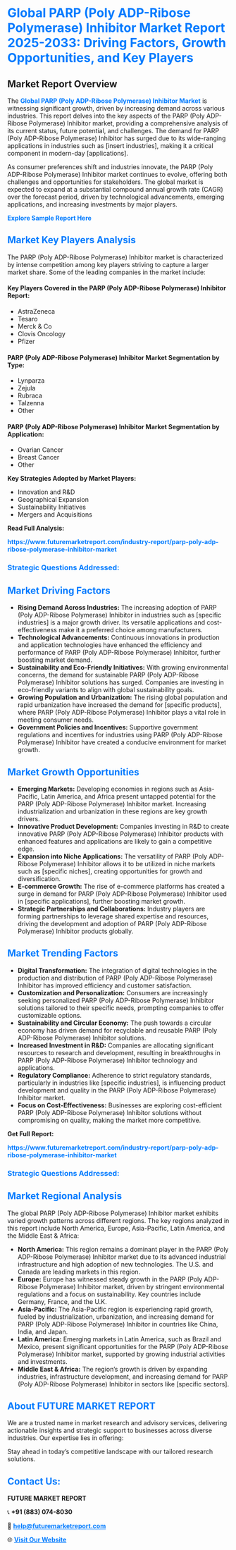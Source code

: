 <h1 style="color: #007BFF;">Global PARP (Poly ADP-Ribose Polymerase) Inhibitor Market Report 2025-2033: Driving Factors, Growth Opportunities, and Key Players</h1>

<section id="overview">
<h2>Market Report Overview</h2>
<p>The <a href="https://www.futuremarketreport.com/industry-report/parp-poly-adp-ribose-polymerase-inhibitor-market" style="color: #007BFF; text-decoration: none;"><strong>Global PARP (Poly ADP-Ribose Polymerase) Inhibitor Market</strong></a> is witnessing significant growth, driven by increasing demand across various industries. This report delves into the key aspects of the PARP (Poly ADP-Ribose Polymerase) Inhibitor market, providing a comprehensive analysis of its current status, future potential, and challenges. The demand for PARP (Poly ADP-Ribose Polymerase) Inhibitor has surged due to its wide-ranging applications in industries such as [insert industries], making it a critical component in modern-day [applications].</p>
<p>As consumer preferences shift and industries innovate, the PARP (Poly ADP-Ribose Polymerase) Inhibitor market continues to evolve, offering both challenges and opportunities for stakeholders. The global market is expected to expand at a substantial compound annual growth rate (CAGR) over the forecast period, driven by technological advancements, emerging applications, and increasing investments by major players.</p>
</section>

<section id="overview">
<p><a href="https://www.futuremarketreport.com/request-sample/reportId=26995" style="color: #007BFF; text-decoration: none;"><strong>Explore Sample Report Here</strong></a></p>
</section>

<section id="key-players">
<h2 style="color: #007BFF;">Market Key Players Analysis</h2>
<p>The PARP (Poly ADP-Ribose Polymerase) Inhibitor market is characterized by intense competition among key players striving to capture a larger market share. Some of the leading companies in the market include:</p>
<h4>Key Players Covered in the PARP (Poly ADP-Ribose Polymerase) Inhibitor Report:</h4>
<ul><li>AstraZeneca</li><li>Tesaro</li><li>Merck &amp; Co</li><li>Clovis Oncology</li><li>Pfizer</li></ul>
<h4>PARP (Poly ADP-Ribose Polymerase) Inhibitor Market Segmentation by Type:</h4>
<ul><li>Lynparza</li><li>Zejula</li><li>Rubraca</li><li>Talzenna</li><li>Other</li></ul>

<h4>PARP (Poly ADP-Ribose Polymerase) Inhibitor Market Segmentation by Application:</h4>
<ul><li>Ovarian Cancer</li><li>Breast Cancer</li><li>Other</li></ul>
<p><strong>Key Strategies Adopted by Market Players:</strong></p>
<ul>
<li>Innovation and R&D</li>
<li>Geographical Expansion</li>
<li>Sustainability Initiatives</li>
<li>Mergers and Acquisitions</li>
</ul>
</section>

<section>
<p><strong>Read Full Analysis: </strong></p><a href="https://www.futuremarketreport.com/industry-report/parp-poly-adp-ribose-polymerase-inhibitor-market" style="color: #007BFF; text-decoration: none;"><strong>https://www.futuremarketreport.com/industry-report/parp-poly-adp-ribose-polymerase-inhibitor-market</strong></a>
<h3 style="color: #007BFF;">Strategic Questions Addressed:</h3>
</section>

<section id="driving-factors">
<h2 style="color: #007BFF;">Market Driving Factors</h2>
<ul>
<li><strong>Rising Demand Across Industries:</strong> The increasing adoption of PARP (Poly ADP-Ribose Polymerase) Inhibitor in industries such as [specific industries] is a major growth driver. Its versatile applications and cost-effectiveness make it a preferred choice among manufacturers.</li>
<li><strong>Technological Advancements:</strong> Continuous innovations in production and application technologies have enhanced the efficiency and performance of PARP (Poly ADP-Ribose Polymerase) Inhibitor, further boosting market demand.</li>
<li><strong>Sustainability and Eco-Friendly Initiatives:</strong> With growing environmental concerns, the demand for sustainable PARP (Poly ADP-Ribose Polymerase) Inhibitor solutions has surged. Companies are investing in eco-friendly variants to align with global sustainability goals.</li>
<li><strong>Growing Population and Urbanization:</strong> The rising global population and rapid urbanization have increased the demand for [specific products], where PARP (Poly ADP-Ribose Polymerase) Inhibitor plays a vital role in meeting consumer needs.</li>
<li><strong>Government Policies and Incentives:</strong> Supportive government regulations and incentives for industries using PARP (Poly ADP-Ribose Polymerase) Inhibitor have created a conducive environment for market growth.</li>
</ul>
</section>

<section id="growth-opportunities">
<h2 style="color: #007BFF;">Market Growth Opportunities</h2>
<ul>
<li><strong>Emerging Markets:</strong> Developing economies in regions such as Asia-Pacific, Latin America, and Africa present untapped potential for the PARP (Poly ADP-Ribose Polymerase) Inhibitor market. Increasing industrialization and urbanization in these regions are key growth drivers.</li>
<li><strong>Innovative Product Development:</strong> Companies investing in R&D to create innovative PARP (Poly ADP-Ribose Polymerase) Inhibitor products with enhanced features and applications are likely to gain a competitive edge.</li>
<li><strong>Expansion into Niche Applications:</strong> The versatility of PARP (Poly ADP-Ribose Polymerase) Inhibitor allows it to be utilized in niche markets such as [specific niches], creating opportunities for growth and diversification.</li>
<li><strong>E-commerce Growth:</strong> The rise of e-commerce platforms has created a surge in demand for PARP (Poly ADP-Ribose Polymerase) Inhibitor used in [specific applications], further boosting market growth.</li>
<li><strong>Strategic Partnerships and Collaborations:</strong> Industry players are forming partnerships to leverage shared expertise and resources, driving the development and adoption of PARP (Poly ADP-Ribose Polymerase) Inhibitor products globally.</li>
</ul>
</section>

<section id="trending-factors">
<h2 style="color: #007BFF;">Market Trending Factors</h2>
<ul>
<li><strong>Digital Transformation:</strong> The integration of digital technologies in the production and distribution of PARP (Poly ADP-Ribose Polymerase) Inhibitor has improved efficiency and customer satisfaction.</li>
<li><strong>Customization and Personalization:</strong> Consumers are increasingly seeking personalized PARP (Poly ADP-Ribose Polymerase) Inhibitor solutions tailored to their specific needs, prompting companies to offer customizable options.</li>
<li><strong>Sustainability and Circular Economy:</strong> The push towards a circular economy has driven demand for recyclable and reusable PARP (Poly ADP-Ribose Polymerase) Inhibitor solutions.</li>
<li><strong>Increased Investment in R&D:</strong> Companies are allocating significant resources to research and development, resulting in breakthroughs in PARP (Poly ADP-Ribose Polymerase) Inhibitor technology and applications.</li>
<li><strong>Regulatory Compliance:</strong> Adherence to strict regulatory standards, particularly in industries like [specific industries], is influencing product development and quality in the PARP (Poly ADP-Ribose Polymerase) Inhibitor market.</li>
<li><strong>Focus on Cost-Effectiveness:</strong> Businesses are exploring cost-efficient PARP (Poly ADP-Ribose Polymerase) Inhibitor solutions without compromising on quality, making the market more competitive.</li>
</ul>
</section>

<section>
<p><strong>Get Full Report: </strong></p><a href="https://www.futuremarketreport.com/industry-report/parp-poly-adp-ribose-polymerase-inhibitor-market" style="color: #007BFF; text-decoration: none;"><strong>https://www.futuremarketreport.com/industry-report/parp-poly-adp-ribose-polymerase-inhibitor-market</strong></a>
<h3 style="color: #007BFF;">Strategic Questions Addressed:</h3>
</section>


<section id="regional-analysis">
<h2 style="color: #007BFF;">Market Regional Analysis</h2>
<p>The global PARP (Poly ADP-Ribose Polymerase) Inhibitor market exhibits varied growth patterns across different regions. The key regions analyzed in this report include North America, Europe, Asia-Pacific, Latin America, and the Middle East & Africa:</p>
<ul>
<li><strong>North America:</strong> This region remains a dominant player in the PARP (Poly ADP-Ribose Polymerase) Inhibitor market due to its advanced industrial infrastructure and high adoption of new technologies. The U.S. and Canada are leading markets in this region.</li>
<li><strong>Europe:</strong> Europe has witnessed steady growth in the PARP (Poly ADP-Ribose Polymerase) Inhibitor market, driven by stringent environmental regulations and a focus on sustainability. Key countries include Germany, France, and the U.K.</li>
<li><strong>Asia-Pacific:</strong> The Asia-Pacific region is experiencing rapid growth, fueled by industrialization, urbanization, and increasing demand for PARP (Poly ADP-Ribose Polymerase) Inhibitor in countries like China, India, and Japan.</li>
<li><strong>Latin America:</strong> Emerging markets in Latin America, such as Brazil and Mexico, present significant opportunities for the PARP (Poly ADP-Ribose Polymerase) Inhibitor market, supported by growing industrial activities and investments.</li>
<li><strong>Middle East & Africa:</strong> The region’s growth is driven by expanding industries, infrastructure development, and increasing demand for PARP (Poly ADP-Ribose Polymerase) Inhibitor in sectors like [specific sectors].</li>
</ul>
</section>

<footer>
<h2 style="color: #007BFF;">About FUTURE MARKET REPORT</h2>
<p>We are a trusted name in market research and advisory services, delivering actionable insights and strategic support to businesses across diverse industries. Our expertise lies in offering:</p>

<p>Stay ahead in today’s competitive landscape with our tailored research solutions.</p>

<h2 style="color: #007BFF;">Contact Us:</h2>
<p><strong>FUTURE MARKET REPORT</strong></p>
<p>📞 <strong>+91 (883) 074-8030</strong></p>
<p>📧 <strong><a href="mailto:help@futuremarketreport.com" style="color: #007BFF;">help@futuremarketreport.com</a></strong></p>
<p>🌐 <strong><a href="https://www.futuremarketreport.com/" style="color: #007BFF;">Visit Our Website</a></strong></p>
</footer>
